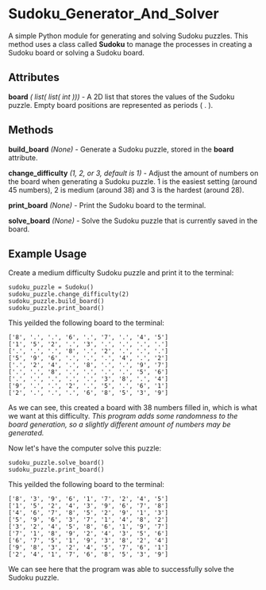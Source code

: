 # Sudoku_Generator_And_Solver
 A simple Python module for generating and solving Sudoku puzzles. This method uses a class called **Sudoku** to manage the processes in creating a Sudoku board or solving a Sudoku board.
 
## Attributes

**board** _( list( list( int )))_ - A 2D list that stores the values of the Sudoku puzzle. Empty board positions are represented as periods ( . ).


## Methods
 
**build_board** _(None)_ - Generate a Sudoku puzzle, stored in the **board** attribute.

**change_difficulty** _(1, 2, or 3, default is 1)_ - Adjust the amount of numbers on the board when generating a Sudoku puzzle. 1 is the easiest setting (around 45 numbers), 2 is medium (around 38) and 3 is the hardest (around 28).

**print_board** _(None)_ - Print the Sudoku board to the terminal.

**solve_board** _(None)_ - Solve the Sudoku puzzle that is currently saved in the board.
 
 
## Example Usage

Create a medium difficulty Sudoku puzzle and print it to the terminal:

```
sudoku_puzzle = Sudoku()
sudoku_puzzle.change_difficulty(2)
sudoku_puzzle.build_board()
sudoku_puzzle.print_board()
```

This yeilded the following board to the terminal:

```
['8', '.', '.', '6', '.', '7', '.', '4', '5']
['1', '5', '2', '.', '3', '.', '.', '.', '.']
['.', '.', '.', '8', '.', '2', '.', '.', '.']
['5', '9', '6', '.', '.', '.', '4', '.', '2']
['.', '2', '4', '.', '8', '.', '.', '9', '7']
['.', '.', '8', '.', '.', '.', '.', '5', '6']
['.', '.', '.', '.', '.', '3', '8', '.', '4']
['9', '.', '.', '2', '.', '5', '.', '6', '1']
['2', '.', '.', '.', '6', '8', '5', '3', '9']
```
As we can see, this created a board with 38 numbers filled in, which is what we want at this difficulty. _This program adds some randomness to the board generation, so a slightly different amount of numbers may be generated._


Now let's have the computer solve this puzzle:

```
sudoku_puzzle.solve_board()
sudoku_puzzle.print_board()
```

This yeilded the following board to the terminal:

```
['8', '3', '9', '6', '1', '7', '2', '4', '5']
['1', '5', '2', '4', '3', '9', '6', '7', '8']
['4', '6', '7', '8', '5', '2', '9', '1', '3']
['5', '9', '6', '3', '7', '1', '4', '8', '2']
['3', '2', '4', '5', '8', '6', '1', '9', '7']
['7', '1', '8', '9', '2', '4', '3', '5', '6']
['6', '7', '5', '1', '9', '3', '8', '2', '4']
['9', '8', '3', '2', '4', '5', '7', '6', '1']
['2', '4', '1', '7', '6', '8', '5', '3', '9']
```
We can see here that the program was able to successfully solve the Sudoku puzzle.
